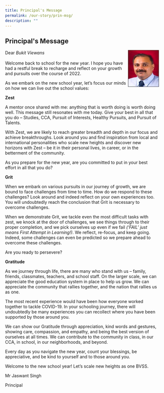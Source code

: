 ```yaml
---
title: Principal's Message
permalink: /our-story/prin-msg/
description: ""
---
```

## Principal's Message

<img src="/images/Mr Singh.jpg" style="width:20%" align=right>

Dear _Bukit Viewans_<br><br>
Welcome back to school for the new year. I hope you have had a restful break to recharge and reflect on your growth and pursuits over the course of 2022.

As we embark on the new school year, let’s focus our minds on how we can live out the school values:

**Zest**

A mentor once shared with me: anything that is worth doing is worth doing well. This message still resonates with me today. Give your best in all that you do – Studies, CCA, Pursuit of Interests, Healthy Pursuits, and Pursuit of Talents.

With Zest, we are likely to reach greater breadth and depth in our focus and achieve breakthroughs. Look around you and find inspiration from local and international personalities who scale new heights and discover new horizons with Zest – be it in their personal lives, in career, or in the betterment of the community.

As you prepare for the new year, are you committed to put in your best effort in all that you do?

**Grit**

When we embark on various pursuits in our journey of growth, we are bound to face challenges from time to time. How do we respond to these challenges? Look around and indeed reflect on your own experiences too. You will undoubtedly reach the conclusion that Grit is necessary to overcome challenges.

When we demonstrate Grit, we tackle even the most difficult tasks with zest, we knock at the door of challenges, we see things through to their proper completion, and we pick ourselves up even if we fail _(‘FAIL’ just means First Attempt in Learning!)_. We reflect, re-focus, and keep going. Indeed, some challenges can even be predicted so we prepare ahead to overcome these challenges.

Are you ready to persevere?

**Gratitude**

As we journey through life, there are many who stand with us – family, friends, classmates, teachers, and school staff. On the larger scale, we can appreciate the good education system in place to help us grow. We can appreciate the community that rallies together, and the nation that rallies us as one.

The most recent experience would have been how everyone worked together to tackle COVID-19. In your schooling journey, there will undoubtedly be many experiences you can recollect where you have been supported by those around you.

We can show our Gratitude through appreciation, kind words and gestures, showing care, compassion, and empathy, and being the best version of ourselves at all times. We can contribute to the community in class, in our CCA, in school, in our neighborhoods, and beyond.

Every day as you navigate the new year, count your blessings, be appreciative, and be kind to yourself and to those around you.

Welcome to the new school year! Let’s scale new heights as one BVSS.

Mr Jaswant Singh

Principal